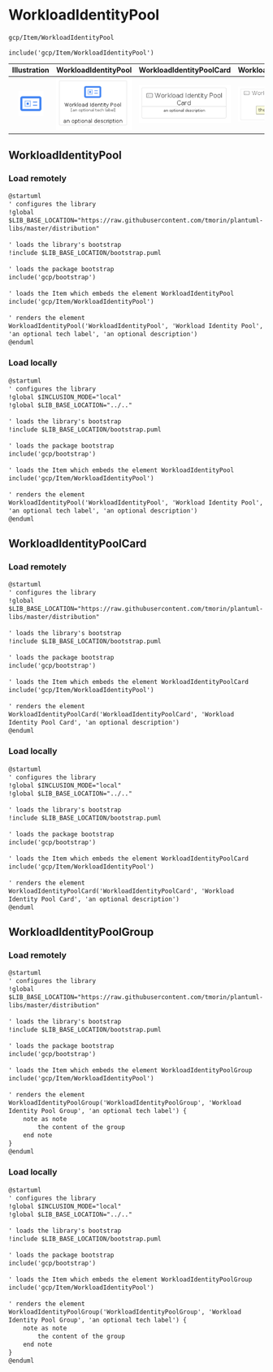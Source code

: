 # WorkloadIdentityPool


```text
gcp/Item/WorkloadIdentityPool
```

```text
include('gcp/Item/WorkloadIdentityPool')
```



| Illustration | WorkloadIdentityPool | WorkloadIdentityPoolCard | WorkloadIdentityPoolGroup |
| :---: | :---: | :---: | :---: |
| ![illustration for Illustration](../../gcp/Item/WorkloadIdentityPool.png) | ![illustration for WorkloadIdentityPool](../../gcp/Item/WorkloadIdentityPool.Local.png) | ![illustration for WorkloadIdentityPoolCard](../../gcp/Item/WorkloadIdentityPoolCard.Local.png) | ![illustration for WorkloadIdentityPoolGroup](../../gcp/Item/WorkloadIdentityPoolGroup.Local.png) |




## WorkloadIdentityPool

### Load remotely
```plantuml
@startuml
' configures the library
!global $LIB_BASE_LOCATION="https://raw.githubusercontent.com/tmorin/plantuml-libs/master/distribution"

' loads the library's bootstrap
!include $LIB_BASE_LOCATION/bootstrap.puml

' loads the package bootstrap
include('gcp/bootstrap')

' loads the Item which embeds the element WorkloadIdentityPool
include('gcp/Item/WorkloadIdentityPool')

' renders the element
WorkloadIdentityPool('WorkloadIdentityPool', 'Workload Identity Pool', 'an optional tech label', 'an optional description')
@enduml
```

### Load locally
```plantuml
@startuml
' configures the library
!global $INCLUSION_MODE="local"
!global $LIB_BASE_LOCATION="../.."

' loads the library's bootstrap
!include $LIB_BASE_LOCATION/bootstrap.puml

' loads the package bootstrap
include('gcp/bootstrap')

' loads the Item which embeds the element WorkloadIdentityPool
include('gcp/Item/WorkloadIdentityPool')

' renders the element
WorkloadIdentityPool('WorkloadIdentityPool', 'Workload Identity Pool', 'an optional tech label', 'an optional description')
@enduml
```

## WorkloadIdentityPoolCard

### Load remotely
```plantuml
@startuml
' configures the library
!global $LIB_BASE_LOCATION="https://raw.githubusercontent.com/tmorin/plantuml-libs/master/distribution"

' loads the library's bootstrap
!include $LIB_BASE_LOCATION/bootstrap.puml

' loads the package bootstrap
include('gcp/bootstrap')

' loads the Item which embeds the element WorkloadIdentityPoolCard
include('gcp/Item/WorkloadIdentityPool')

' renders the element
WorkloadIdentityPoolCard('WorkloadIdentityPoolCard', 'Workload Identity Pool Card', 'an optional description')
@enduml
```

### Load locally
```plantuml
@startuml
' configures the library
!global $INCLUSION_MODE="local"
!global $LIB_BASE_LOCATION="../.."

' loads the library's bootstrap
!include $LIB_BASE_LOCATION/bootstrap.puml

' loads the package bootstrap
include('gcp/bootstrap')

' loads the Item which embeds the element WorkloadIdentityPoolCard
include('gcp/Item/WorkloadIdentityPool')

' renders the element
WorkloadIdentityPoolCard('WorkloadIdentityPoolCard', 'Workload Identity Pool Card', 'an optional description')
@enduml
```

## WorkloadIdentityPoolGroup

### Load remotely
```plantuml
@startuml
' configures the library
!global $LIB_BASE_LOCATION="https://raw.githubusercontent.com/tmorin/plantuml-libs/master/distribution"

' loads the library's bootstrap
!include $LIB_BASE_LOCATION/bootstrap.puml

' loads the package bootstrap
include('gcp/bootstrap')

' loads the Item which embeds the element WorkloadIdentityPoolGroup
include('gcp/Item/WorkloadIdentityPool')

' renders the element
WorkloadIdentityPoolGroup('WorkloadIdentityPoolGroup', 'Workload Identity Pool Group', 'an optional tech label') {
    note as note
        the content of the group
    end note
}
@enduml
```

### Load locally
```plantuml
@startuml
' configures the library
!global $INCLUSION_MODE="local"
!global $LIB_BASE_LOCATION="../.."

' loads the library's bootstrap
!include $LIB_BASE_LOCATION/bootstrap.puml

' loads the package bootstrap
include('gcp/bootstrap')

' loads the Item which embeds the element WorkloadIdentityPoolGroup
include('gcp/Item/WorkloadIdentityPool')

' renders the element
WorkloadIdentityPoolGroup('WorkloadIdentityPoolGroup', 'Workload Identity Pool Group', 'an optional tech label') {
    note as note
        the content of the group
    end note
}
@enduml
```

